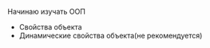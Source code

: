 Начинаю изучать ООП
<ul>
    <p></p>
    <li>Cвойства объекта</li>
    <li>Динамические свойства объекта(не рекомендуется)</li>
</ul>